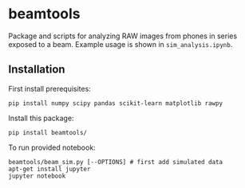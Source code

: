 # beamtools

Package and scripts for analyzing RAW images from phones in series exposed to a beam. Example usage is shown in `sim_analysis.ipynb`.

## Installation

First install prerequisites:

```
pip install numpy scipy pandas scikit-learn matplotlib rawpy
```

Install this package:

```
pip install beamtools/
```

To run provided notebook:
```
beamtools/beam_sim.py [--OPTIONS] # first add simulated data
apt-get install jupyter
jupyter notebook
```

